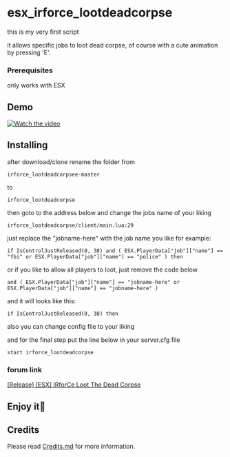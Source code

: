 # esx_irforce_lootdeadcorpse

this is my very first script

it allows specific jobs to loot dead corpse, of course with a cute animation by pressing 'E'.

### Prerequisites

only works with ESX
## Demo
[![Watch the video](https://cdn.discordapp.com/attachments/584460034541617172/631138375189004288/unknown.png)](https://cdn.discordapp.com/attachments/587184003291938817/631087554665381898/IRforCe_Loot_The_Dead_Corpse.mp4
)



## Installing

after download/clone rename the folder from 
```
irforce_lootdeadcorpsee-master
```
to
```
irforce_lootdeadcorpse
```
then goto to the address below and change the jobs name of your liking
```
irforce_lootdeadcorpse/client/main.lua:29
```
just replace the "jobname-here" with the job name you like
for example:
```
if IsControlJustReleased(0, 38) and ( ESX.PlayerData["job"]["name"] == "fbi" or ESX.PlayerData["job"]["name"] == "police" ) then
```
or if you like to allow all players to loot, just remove the code below
```
and ( ESX.PlayerData["job"]["name"] == "jobname-here" or ESX.PlayerData["job"]["name"] == "jobname-here" )
```
and it will looks like this:
```
if IsControlJustReleased(0, 38) then
```
also you can change config file to your liking

and for the final step put the line below in your server.cfg file
```
start irforce_lootdeadcorpse
```
### forum link
[[Release] [ESX] IRforCe Loot The Dead Corpse](https://forum.fivem.net/t/release-esx-irforce-loot-the-dead-corpse/826653)
## Enjoy it🤩

## Credits

Please read [Credits.md](https://github.com/H0ssein/irforce_lootdeadcorpse/blob/master/Credits.md) for more information.
